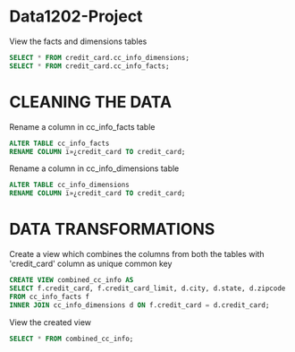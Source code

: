 # Data1202-Project


View the facts and dimensions tables
```sql
SELECT * FROM credit_card.cc_info_dimensions;
SELECT * FROM credit_card.cc_info_facts;
```

# CLEANING THE DATA
Rename a column in cc_info_facts table
```sql
ALTER TABLE cc_info_facts
RENAME COLUMN ï»¿credit_card TO credit_card;
```



Rename a column in cc_info_dimensions table
```sql
ALTER TABLE cc_info_dimensions
RENAME COLUMN ï»¿credit_card TO credit_card;
```


# DATA TRANSFORMATIONS
Create a view which combines the columns from both the tables with 'credit_card' column as unique common key
```sql
CREATE VIEW combined_cc_info AS
SELECT f.credit_card, f.credit_card_limit, d.city, d.state, d.zipcode
FROM cc_info_facts f
INNER JOIN cc_info_dimensions d ON f.credit_card = d.credit_card;
```


View the created view
```sql
SELECT * FROM combined_cc_info;
```

